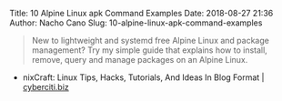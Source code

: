 Title: 10 Alpine Linux apk Command Examples
Date: 2018-08-27 21:36
Author: Nacho Cano
Slug: 10-alpine-linux-apk-command-examples

> New to lightweight and systemd free Alpine Linux and package management? Try
> my simple guide that explains how to install, remove, query and manage
> packages on an Alpine Linux.

- nixCraft: Linux Tips, Hacks, Tutorials, And Ideas In Blog Format | [cyberciti.biz][]

  [cyberciti.biz]: https://www.cyberciti.biz/faq/10-alpine-linux-apk-command-examples/
    "10 Alpine Linux apk Command Examples"
